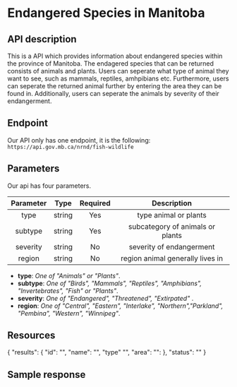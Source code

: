 # Endangered Species in Manitoba
## API description

This is a API which provides information about endangered species within the province of Manitoba. The endagered species that can be returned consists of animals and plants. Users can seperate what type of animal they want to see, such as mammals, reptiles, amhpibians etc. Furthermore, users can seperate the returned animal further by entering the area they can be found in. Additionally, users can seperate the animals by severity of their endangerment.


## Endpoint

Our API only has one endpoint, it is the following:
`https://api.gov.mb.ca/nrnd/fish-wildlife`

## Parameters

Our api has four parameters.

| Parameter  | Type    | Required | Description |
| :-------:  | :--:    | :------: | :---------: |
| type       | string  | Yes      | type animal or plants |
| subtype    | string  | Yes      | subcategory of animals or plants|
| severity   | string  | No       | severity of endangerment |
| region     | string  | No       | region animal generally lives in |

- **type**: *One of "Animals" or "Plants"*.
- **subtype**: *One of "Birds", "Mammals", "Reptiles", "Amphibians", "Invertebrates", "Fish" or "Plants"*.
- **severity**: *One of "Endangered", "Threatened", "Extirpated"* .
- **region**: *One of "Central", "Eastern", "Interlake", "Northern","Parkland", "Pembina", "Western", "Winnipeg"*.


## Resources
{
  "results":
  {
    "id": "",
    "name": "",
    "type" "",
    "area":
    "":
  },
  "status": ""
}


## Sample response
